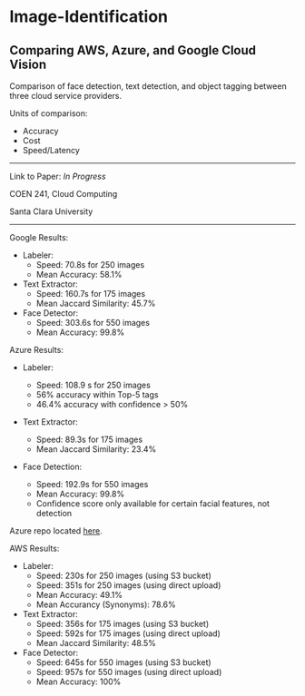 # Image-Identification 
## Comparing AWS, Azure, and Google Cloud Vision 

Comparison of face detection, text detection, and object tagging between three cloud service providers.

Units of comparison:
- Accuracy
- Cost
- Speed/Latency

---
Link to Paper: <i>In Progress</i>

COEN 241, Cloud Computing

Santa Clara University 

---

Google Results:
- Labeler:
    - Speed: 70.8s for 250 images
    - Mean Accuracy: 58.1%
- Text Extractor:
    - Speed: 160.7s for 175 images
    - Mean Jaccard Similarity: 45.7%
- Face Detector:
    - Speed: 303.6s for 550 images
    - Mean Accuracy: 99.8%
    
Azure Results:
- Labeler:
    - Speed: 108.9 s for 250 images
    - 56% accuracy within Top-5 tags
    - 46.4% accuracy with confidence > 50%
- Text Extractor:
    - Speed: 89.3s for 175 images
    - Mean Jaccard Similarity: 23.4% 
    
- Face Detection:
    - Speed: 192.9s for 550 images
    - Mean Accuracy: 99.8% 
    - Confidence score only available for certain facial features, not detection

Azure repo located [here](https://github.com/jakesingh/azure_final).

AWS Results:
- Labeler:
    - Speed: 230s for 250 images (using S3 bucket)
    - Speed: 351s for 250 images (using direct upload)
    - Mean Accuracy: 49.1%
    - Mean Accurancy (Synonyms): 78.6%
- Text Extractor:
    - Speed: 356s for 175 images (using S3 bucket)
    - Speed: 592s for 175 images (using direct upload)
    - Mean Jaccard Similarity: 48.5%
- Face Detector:
    - Speed: 645s for 550 images (using S3 bucket)
    - Speed: 957s for 550 images (using direct upload)
    - Mean Accuracy: 100%
